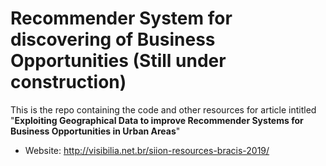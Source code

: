 # Recommender System for discovering of Business Opportunities (Still under construction)

This is the repo containing the code and other resources for article intitled "__Exploiting Geographical Data to improve Recommender Systems for Business Opportunities in Urban Areas__"

- Website: http://visibilia.net.br/siion-resources-bracis-2019/
